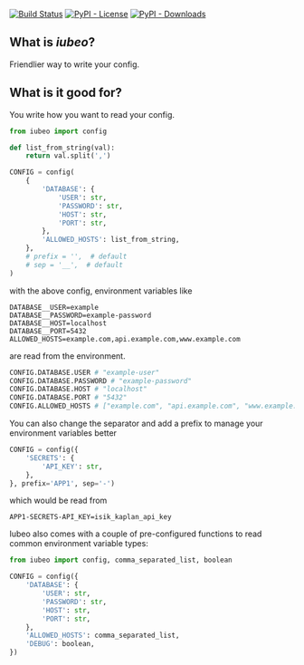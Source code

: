 [![Build Status](https://travis-ci.com/isik-kaplan/iubeo.svg?branch=master)](https://travis-ci.com/isik-kaplan/iubeo)
[![PyPI - License](https://img.shields.io/pypi/l/iubeo.svg)](https://pypi.org/project/iubeo/)
[![PyPI - Downloads](https://img.shields.io/pypi/dm/iubeo.svg)](https://pypi.org/project/iubeo/)


## What is *iubeo*?

Friendlier way to write your config.

## What is it good for?

You write how you want to read your config.

```py
from iubeo import config

def list_from_string(val):
    return val.split(',')

CONFIG = config(
    {
        'DATABASE': {
            'USER': str,
            'PASSWORD': str,
            'HOST': str,
            'PORT': str,
        },
        'ALLOWED_HOSTS': list_from_string,
    },
    # prefix = '',  # default
    # sep = '__',  # default
)
```

with the above config, environment variables like

```.env
DATABASE__USER=example
DATABASE__PASSWORD=example-password
DATABASE__HOST=localhost
DATABASE__PORT=5432
ALLOWED_HOSTS=example.com,api.example.com,www.example.com
```

are read from the environment.

```py
CONFIG.DATABASE.USER # "example-user"
CONFIG.DATABASE.PASSWORD # "example-password"
CONFIG.DATABASE.HOST # "localhost"
CONFIG.DATABASE.PORT # "5432"
CONFIG.ALLOWED_HOSTS # ["example.com", "api.example.com", "www.example.com"]
```

You can also change the separator and add a prefix to manage your environment variables better

```py
CONFIG = config({
    'SECRETS': {
        'API_KEY': str,
    },
}, prefix='APP1', sep='-')
```
which would be read from
```.env
APP1-SECRETS-API_KEY=isik_kaplan_api_key
```

Iubeo also comes with a couple of pre-configured functions to read common environment variable types:
```py
from iubeo import config, comma_separated_list, boolean

CONFIG = config({
    'DATABASE': {
        'USER': str,
        'PASSWORD': str,
        'HOST': str,
        'PORT': str,
    },
    'ALLOWED_HOSTS': comma_separated_list,
    'DEBUG': boolean,
})
```
